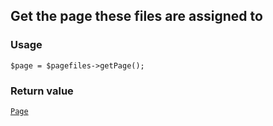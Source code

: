 Get the page these files are assigned to
----------------------------------------

### Usage

    $page = $pagefiles->getPage();

### Return value

[`Page`](/api/ref/page/)

